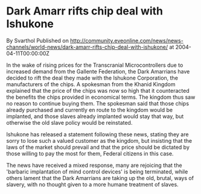 # Dark Amarr rifts chip deal with Ishukone
By Svarthol
Published on http://community.eveonline.com/news/news-channels/world-news/dark-amarr-rifts-chip-deal-with-ishukone/ at 2004-04-11T00:00:00Z

In the wake of rising prices for the Transcranial Microcontrollers due to increased demand from the Gallente Federation, the Dark Amarrians have decided to rift the deal they made with the Ishukone Corporation, the manufacturers of the chips. A spokesman from the Khanid Kingdom explained that the price of the chips was now so high that it counteracted the benefits the chips provided in economical terms. The kingdom thus saw no reason to continue buying them. The spokesman said that those chips already purchased and currently en route to the kingdom would be implanted, and those slaves already implanted would stay that way, but otherwise the old slave policy would be reinstated.  
  
 Ishukone has released a statement following these news, stating they are sorry to lose such a valued customer as the kingdom, but insisting that the laws of the market should prevail and that the price should be dictated by those willing to pay the most for them, Federal citizens in this case.  
  
 The news have received a mixed response, many are rejoicing that the 'barbaric implantation of mind control devices' is being terminated, while others lament that the Dark Amarrians are taking up the old, brutal, ways of slavery, with no thought given to a more humane treatment of slaves.

